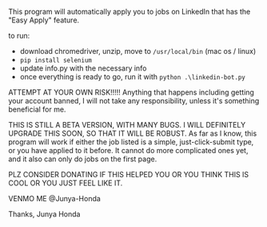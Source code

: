 This program will automatically apply you to jobs on LinkedIn that has the
"Easy Apply" feature.

to run:
 - download chromedriver, unzip, move to `/usr/local/bin` (mac os / linux)
 - `pip install selenium`
 - update info.py with the necessary info
 - once everything is ready to go, run it with `python .\linkedin-bot.py`

ATTEMPT AT YOUR OWN RISK!!!!!
Anything that happens including getting your account banned, 
I will not take any responsibility, unless it's something beneficial for me.

THIS IS STILL A BETA VERSION, WITH MANY BUGS.
I WILL DEFINITELY UPGRADE THIS SOON, SO THAT IT WILL BE ROBUST.
As far as I know, this program will work if either the job listed
is a simple, just-click-submit type, or you have applied to it before.
It cannot do more complicated ones yet, and it also can only do jobs
on the first page.

PLZ CONSIDER DONATING IF THIS HELPED YOU OR YOU THINK THIS IS COOL
OR YOU JUST FEEL LIKE IT.

VENMO ME @Junya-Honda

Thanks,
Junya Honda